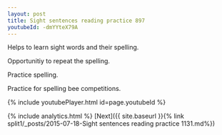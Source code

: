 ```yaml
---
layout: post
title: Sight sentences reading practice 897
youtubeId: -dmYYteX79A
---
```

 
 
Helps to learn sight words and their spelling.

Opportunitiy to repeat the spelling. 

Practice spelling. 
 
Practice for spelling bee competitions. 
 
{% include youtubePlayer.html id=page.youtubeId %}
 
 
{% include analytics.html %} 
[Next]({{ site.baseurl }}{% link  split1/_posts/2015-07-18-Sight sentences reading practice 1131.md%})
 

